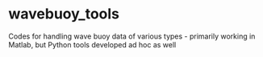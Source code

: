 # wavebuoy_tools
 Codes for handling wave buoy data of various types - primarily working in Matlab, but Python tools developed ad hoc as well
